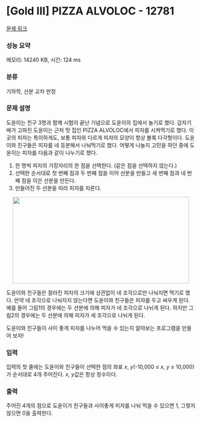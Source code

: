 # [Gold III] PIZZA ALVOLOC - 12781 

[문제 링크](https://www.acmicpc.net/problem/12781) 

### 성능 요약

메모리: 14240 KB, 시간: 124 ms

### 분류

기하학, 선분 교차 판정

### 문제 설명

<p>도윤이는 친구 3명과 함께 시험이 끝난 기념으로 도윤이의 집에서 놀기로 했다. 갑자기 배가 고파진 도윤이는 근처 맛 집인 PIZZA ALVOLOC에서 피자를 시켜먹기로 했다. 이 곳의 피자는 특이하게도, 보통 피자와 다르게 피자의 모양이 항상 볼록 다각형이다. 도윤이와 친구들은 피자를 네 등분해서 나눠먹기로 했다. 어떻게 나눌지 고민을 하던 중에 도윤이는 피자를 다음과 같이 나누기로 했다.</p>

<ol>
	<li>한 명씩 피자의 가장자리의 한 점을 선택한다. (같은 점을 선택하지 않는다.)</li>
	<li>선택한 순서대로 첫 번째 점과 두 번째 점을 이어 선분을 만들고 세 번째 점과 네 번째 점을 이은 선분을 만든다.</li>
	<li>만들어진 두 선분을 따라 피자를 자른다.</li>
</ol>

<p style="text-align:center"><img alt="" src="https://onlinejudgeimages.s3-ap-northeast-1.amazonaws.com/problem/12781/1.png" style="height:230px; width:470px"></p>

<p>도윤이와 친구들은 잘라진 피자의 크기에 상관없이 네 조각으로만 나눠지면 먹기로 했다. 만약 네 조각으로 나눠지지 않는다면 도윤이와 친구들은 피자를 두고 싸우게 된다. 예를 들어 그림1의 경우에는 두 선분에 의해 피자가 네 조각으로 나뉘게 된다. 하지만 그림2의 경우에는 두 선분에 의해 피자가 세 조각으로 나뉘게 된다. </p>

<p>도윤이와 친구들이 사이 좋게 피자를 나누어 먹을 수 있는지 알아보는 프로그램을 만들어 보자!</p>

### 입력 

 <p>입력의 첫 줄에는 도윤이와 친구들이 선택한 점의 좌표 <em>x</em>, <em>y</em>(-10,000 ≤ <em>x</em>, <em>y</em> ≤ 10,000)가 순서대로 4개 주어진다. <em>x</em>, <em>y</em>값은 항상 정수이다.</p>

### 출력 

 <p>주어진 4개의 점으로 도윤이가 친구들과 사이좋게 피자를 나눠 먹을 수 있으면 1, 그렇지 않으면 0을 출력한다.</p>


